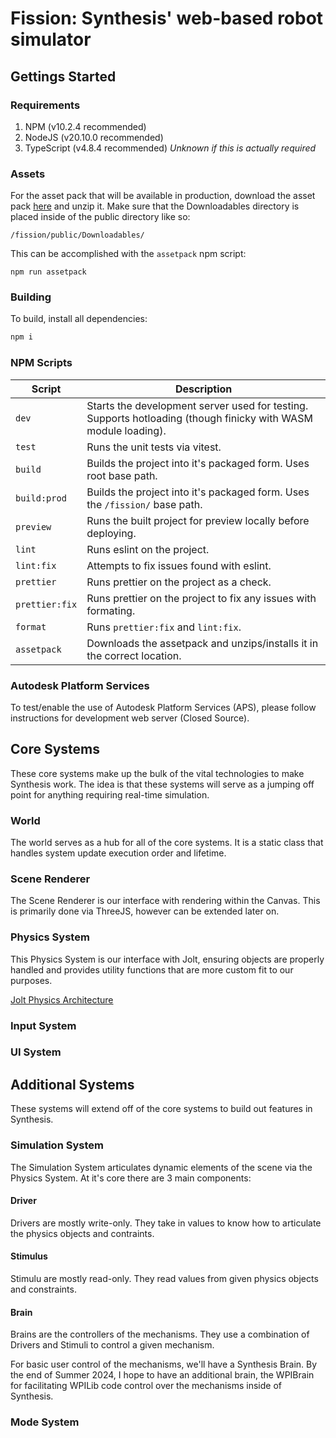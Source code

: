 # Fission: Synthesis' web-based robot simulator

## Gettings Started
### Requirements
1. NPM (v10.2.4 recommended)
2. NodeJS (v20.10.0 recommended)
3. TypeScript (v4.8.4 recommended) *Unknown if this is actually required*

### Assets
For the asset pack that will be available in production, download the asset pack [here](https://synthesis.autodesk.com/Downloadables/assetpack.zip) and unzip it.
Make sure that the Downloadables directory is placed inside of the public directory like so:
```
/fission/public/Downloadables/
```

This can be accomplished with the `assetpack` npm script:
```
npm run assetpack
```

### Building
To build, install all dependencies:
```bash
npm i
```
### NPM Scripts

| Script | Description |
| ------ | ----------- |
| `dev` | Starts the development server used for testing. Supports hotloading (though finicky with WASM module loading). |
| `test` | Runs the unit tests via vitest. |
| `build` | Builds the project into it's packaged form. Uses root base path. |
| `build:prod` | Builds the project into it's packaged form. Uses the `/fission/` base path. |
| `preview` | Runs the built project for preview locally before deploying. |
| `lint` | Runs eslint on the project. |
| `lint:fix` | Attempts to fix issues found with eslint. |
| `prettier` | Runs prettier on the project as a check. |
| `prettier:fix` | Runs prettier on the project to fix any issues with formating. |
| `format` | Runs `prettier:fix` and `lint:fix`. |
| `assetpack` | Downloads the assetpack and unzips/installs it in the correct location. |

### Autodesk Platform Services

To test/enable the use of Autodesk Platform Services (APS), please follow instructions for development web server (Closed Source).

## Core Systems
These core systems make up the bulk of the vital technologies to make Synthesis work. The idea is that these systems will serve as a
jumping off point for anything requiring real-time simulation.

### World
The world serves as a hub for all of the core systems. It is a static class that handles system update execution order and lifetime.

### Scene Renderer
The Scene Renderer is our interface with rendering within the Canvas. This is primarily done via ThreeJS, however can be extended later on.

### Physics System
This Physics System is our interface with Jolt, ensuring objects are properly handled and provides utility functions that are more custom fit to our purposes.

[Jolt Physics Architecture](https://jrouwe.github.io/JoltPhysics/)

### Input System

### UI System

## Additional Systems
These systems will extend off of the core systems to build out features in Synthesis.

### Simulation System
The Simulation System articulates dynamic elements of the scene via the Physics System. At it's core there are 3 main components:

#### Driver
Drivers are mostly write-only. They take in values to know how to articulate the physics objects and contraints.

#### Stimulus
Stimulu are mostly read-only. They read values from given physics objects and constraints.

#### Brain
Brains are the controllers of the mechanisms. They use a combination of Drivers and Stimuli to control a given mechanism.

For basic user control of the mechanisms, we'll have a Synthesis Brain. By the end of Summer 2024, I hope to have an additional brain, the WPIBrain for facilitating WPILib code control over the mechanisms inside of Synthesis.

### Mode System
